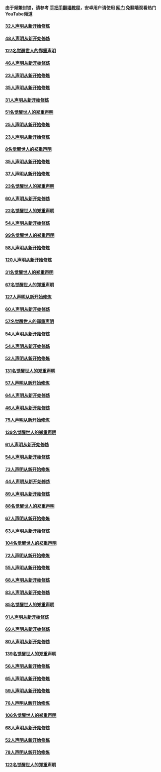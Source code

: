 #### 由于频繁封锁，请参考 [手把手翻墙教程](https://github.com/gfw-breaker/guides/wiki/)，安卓用户请使用 [网门](https://github.com/gfw-breaker/nogfw/blob/master/dl.md?t=02241900) 免翻墙观看热门YouTube频道 

#### [32人声明从新开始修炼](../pages/91/421225.md?t=02241900) 

#### [48人声明从新开始修炼](../pages/91/421202.md?t=02241900) 

#### [127名觉醒世人的郑重声明](../pages/91/421224.md?t=02241900) 

#### [46人声明从新开始修炼](../pages/91/421203.md?t=02241900) 

#### [23人声明从新开始修炼](../pages/91/421138.md?t=02241900) 

#### [35人声明从新开始修炼](../pages/91/421122.md?t=02241900) 

#### [31人声明从新开始修炼](../pages/91/421081.md?t=02241900) 

#### [51名觉醒世人的郑重声明](../pages/91/421080.md?t=02241900) 

#### [25人声明从新开始修炼](../pages/91/421020.md?t=02241900) 

#### [23人声明从新开始修炼](../pages/91/420884.md?t=02241900) 

#### [8名觉醒世人的郑重声明](../pages/91/420883.md?t=02241900) 

#### [35人声明从新开始修炼](../pages/91/420809.md?t=02241900) 

#### [37人声明从新开始修炼](../pages/91/420766.md?t=02241900) 

#### [23名觉醒世人的郑重声明](../pages/91/420765.md?t=02241900) 

#### [60人声明从新开始修炼](../pages/91/420727.md?t=02241900) 

#### [22名觉醒世人的郑重声明](../pages/91/420726.md?t=02241900) 

#### [54人声明从新开始修炼](../pages/91/420529.md?t=02241900) 

#### [99名觉醒世人的郑重声明](../pages/91/420528.md?t=02241900) 

#### [58人声明从新开始修炼](../pages/91/420198.md?t=02241900) 

#### [120人声明从新开始修炼](../pages/91/420141.md?t=02241900) 

#### [31名觉醒世人的郑重声明](../pages/91/420197.md?t=02241900) 

#### [67名觉醒世人的郑重声明](../pages/91/420140.md?t=02241900) 

#### [127人声明从新开始修炼](../pages/91/420082.md?t=02241900) 

#### [60人声明从新开始修炼](../pages/91/420081.md?t=02241900) 

#### [57名觉醒世人的郑重声明](../pages/91/420080.md?t=02241900) 

#### [54人声明从新开始修炼](../pages/91/419533.md?t=02241900) 

#### [54人声明从新开始修炼](../pages/91/419532.md?t=02241900) 

#### [52人声明从新开始修炼](../pages/91/419531.md?t=02241900) 

#### [131名觉醒世人的郑重声明](../pages/91/419530.md?t=02241900) 

#### [57人声明从新开始修炼](../pages/91/419430.md?t=02241900) 

#### [64人声明从新开始修炼](../pages/91/419429.md?t=02241900) 

#### [46人声明从新开始修炼](../pages/91/419428.md?t=02241900) 

#### [75人声明从新开始修炼](../pages/91/419427.md?t=02241900) 

#### [129名觉醒世人的郑重声明](../pages/91/419426.md?t=02241900) 

#### [61人声明从新开始修炼](../pages/91/419198.md?t=02241900) 

#### [54人声明从新开始修炼](../pages/91/419197.md?t=02241900) 

#### [73人声明从新开始修炼](../pages/91/419196.md?t=02241900) 

#### [44人声明从新开始修炼](../pages/91/419075.md?t=02241900) 

#### [89人声明从新开始修炼](../pages/91/419074.md?t=02241900) 

#### [88名觉醒世人的郑重声明](../pages/91/419195.md?t=02241900) 

#### [67人声明从新开始修炼](../pages/91/419073.md?t=02241900) 

#### [63人声明从新开始修炼](../pages/91/419072.md?t=02241900) 

#### [104名觉醒世人的郑重声明](../pages/91/419071.md?t=02241900) 

#### [72人声明从新开始修炼](../pages/91/418902.md?t=02241900) 

#### [55人声明从新开始修炼](../pages/91/418901.md?t=02241900) 

#### [68人声明从新开始修炼](../pages/91/418900.md?t=02241900) 

#### [83人声明从新开始修炼](../pages/91/418757.md?t=02241900) 

#### [85名觉醒世人的郑重声明](../pages/91/418899.md?t=02241900) 

#### [91人声明从新开始修炼](../pages/91/418756.md?t=02241900) 

#### [69人声明从新开始修炼](../pages/91/418755.md?t=02241900) 

#### [80人声明从新开始修炼](../pages/91/418754.md?t=02241900) 

#### [139名觉醒世人的郑重声明](../pages/91/418753.md?t=02241900) 

#### [56人声明从新开始修炼](../pages/91/418594.md?t=02241900) 

#### [65人声明从新开始修炼](../pages/91/418593.md?t=02241900) 

#### [59人声明从新开始修炼](../pages/91/418592.md?t=02241900) 

#### [76人声明从新开始修炼](../pages/91/418431.md?t=02241900) 

#### [106名觉醒世人的郑重声明](../pages/91/418591.md?t=02241900) 

#### [68人声明从新开始修炼](../pages/91/418430.md?t=02241900) 

#### [52人声明从新开始修炼](../pages/91/418429.md?t=02241900) 

#### [78人声明从新开始修炼](../pages/91/418428.md?t=02241900) 

#### [122名觉醒世人的郑重声明](../pages/91/418427.md?t=02241900) 

